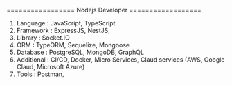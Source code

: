

================= Nodejs Developer ==================

1. Language   : JavaScript, TypeScript
2. Framework  : ExpressJS, NestJS,
3. Library    : Socket.IO
4. ORM        : TypeORM, Sequelize, Mongoose 
5. Database   : PostgreSQL, MongoDB, GraphQL
6. Additional : CI/CD, Docker, Micro Services, Claud services (AWS, Google Claud, Microsoft Azure)
7. Tools      : Postman, 

 